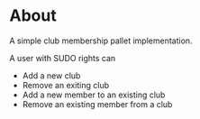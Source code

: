 # About

A simple club membership pallet implementation.

A user with SUDO rights can
- Add a new club
- Remove an exiting club
- Add a new member to an existing club
- Remove an existing member from a club
